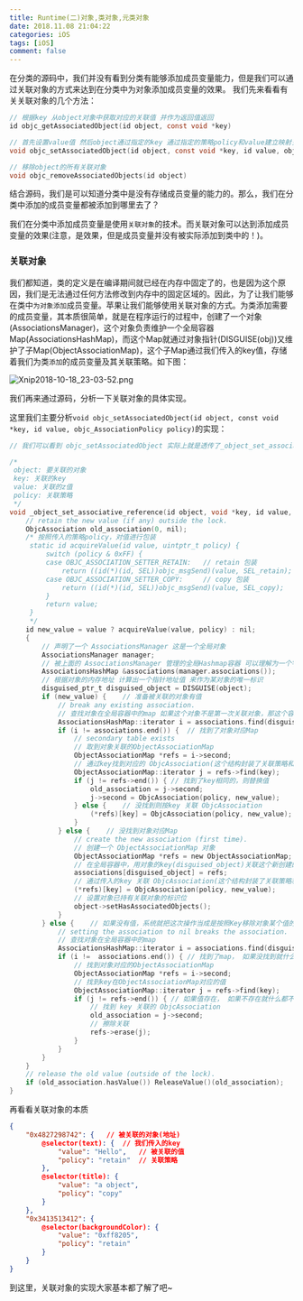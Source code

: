 ```yaml
---
title: Runtime(二)对象,类对象,元类对象
date: 2018.11.08 21:04:22
categories: iOS
tags: [iOS]
comment: false
---
```


在分类的源码中，我们并没有看到分类有能够添加成员变量能力，但是我们可以通过关联对象的方式来达到在分类中为对象添加成员变量的效果。 我们先来看看有关关联对象的几个方法：

```Objective-C
// 根据key 从object对象中获取对应的关联值 并作为返回值返回
id objc_getAssociatedObject(id object, const void *key)

// 首先设置value值 然后object通过指定的key 通过指定的策略policy和value建立映射关系
void objc_setAssociatedObject(id object, const void *key, id value, objc_AssociationPolicy policy)

// 移除object的所有关联对象
void objc_removeAssociatedObjects(id object)
```

结合源码，我们是可以知道分类中是没有存储成员变量的能力的。那么，我们在分类中添加的成员变量都被添加到哪里去了？

我们在分类中添加成员变量是使用`关联对象`的技术。而关联对象可以达到添加成员变量的效果(注意，是效果，但是成员变量并没有被实际添加到类中的！)。

### 关联对象

我们都知道，类的定义是在编译期间就已经在内存中固定了的，也是因为这个原因，我们是无法通过任何方法修改到内存中的固定区域的。因此，为了让我们能够在类中`为对象添加`成员变量。苹果让我们能够使用关联对象的方式。为类添加需要的成员变量，其本质很简单，就是在程序运行的过程中，创建了一个对象(AssociationsManager)，这个对象负责维护一个全局容器Map(AssociationsHashMap)，而这个Map就通过对象指针(DISGUISE(obj))又维护了子Map(ObjectAssociationMap)，这个子Map通过我们传入的key值，存储着我们为类`添加`的成员变量及其关联策略。如下图：

![Xnip2018-10-18_23-03-52.png](https://upload-images.jianshu.io/upload_images/8037794-699bcc568063252c.png?imageMogr2/auto-orient/strip%7CimageView2/2/w/1240)


我们再来通过源码，分析一下关联对象的具体实现。

这里我们主要分析`void objc_setAssociatedObject(id object, const void *key, id value, objc_AssociationPolicy policy)`的实现：

```Objective-C
// 我们可以看到 objc_setAssociatedObject 实际上就是透传了_object_set_associative_reference方法，我们直接看_object_set_associative_reference方法的实现

/*
 object: 要关联的对象
 key: 关联的key
 value: 关联的z值
 policy: 关联策略
 */
void _object_set_associative_reference(id object, void *key, id value, uintptr_t policy) {
    // retain the new value (if any) outside the lock.
    ObjcAssociation old_association(0, nil);
    /* 按照传入的策略policy，对值进行包装
     static id acquireValue(id value, uintptr_t policy) {
         switch (policy & 0xFF) {
         case OBJC_ASSOCIATION_SETTER_RETAIN:   // retain 包装
             return ((id(*)(id, SEL))objc_msgSend)(value, SEL_retain);
         case OBJC_ASSOCIATION_SETTER_COPY:     // copy 包装
             return ((id(*)(id, SEL))objc_msgSend)(value, SEL_copy);
         }
         return value;
     }
     */
    id new_value = value ? acquireValue(value, policy) : nil;
    {
        // 声明了一个 AssociationsManager 这是一个全局对象
        AssociationsManager manager;
        // 被上面的 AssociationsManager 管理的全局Hashmap容器 可以理解为一个字典
        AssociationsHashMap &associations(manager.associations());
        // 根据对象的内存地址 计算出一个指针地址值 来作为某对象的唯一标识
        disguised_ptr_t disguised_object = DISGUISE(object);
        if (new_value) {    // 准备被关联的对象有值
            // break any existing association.
            // 查找对象在全局容器中的map 如果这个对象不是第一次关联对象，那这个容器在首次关联对象就被创建好了
            AssociationsHashMap::iterator i = associations.find(disguised_object);
            if (i != associations.end()) {  // 找到了对象对应Map
                // secondary table exists
                // 取到对象关联的ObjectAssociationMap
                ObjectAssociationMap *refs = i->second;
                // 通过key找到对应的 ObjcAssociation(这个结构封装了关联策略和值)
                ObjectAssociationMap::iterator j = refs->find(key);
                if (j != refs->end()) { // 找到了key相同的，则替换值
                    old_association = j->second;
                    j->second = ObjcAssociation(policy, new_value);
                } else {    // 没找到则按key 关联 ObjcAssociation
                    (*refs)[key] = ObjcAssociation(policy, new_value);
                }
            } else {    // 没找到对象对应Map
                // create the new association (first time).
                // 创建一个 ObjectAssociationMap 对象
                ObjectAssociationMap *refs = new ObjectAssociationMap;
                // 在全局容器中，用对象的key(disguised_object)关联这个新创建的ObjectAssociationMap
                associations[disguised_object] = refs;
                // 通过传入的key 关联 ObjcAssociation(这个结构封装了关联策略和值)
                (*refs)[key] = ObjcAssociation(policy, new_value);
                // 设置对象已持有关联对象的标识位
                object->setHasAssociatedObjects();
            }
        } else {    // 如果没有值，系统就把这次操作当成是按照Key移除对象某个值的操作
            // setting the association to nil breaks the association.
            // 查找对象在全局容器中的map
            AssociationsHashMap::iterator i = associations.find(disguised_object);
            if (i !=  associations.end()) { // 找到了map， 如果没找到就什么也不做
                // 找到对象对应的ObjectAssociationMap
                ObjectAssociationMap *refs = i->second;
                // 找到key在ObjectAssociationMap对应的值
                ObjectAssociationMap::iterator j = refs->find(key);
                if (j != refs->end()) { // 如果值存在， 如果不存在就什么都不做
                    // 找到 key 关联的 ObjcAssociation
                    old_association = j->second;
                    // 擦除关联
                    refs->erase(j);
                }
            }
        }
    }
    // release the old value (outside of the lock).
    if (old_association.hasValue()) ReleaseValue()(old_association);
}

```

再看看关联对象的本质

```Json
{
	"0x4827298742": {	// 被关联的对象(地址)
		@selector(text): {	// 我们传入的key
			"value": "Hello",	// 被关联的值
			"policy": "retain"	// 关联策略
		},
		@selector(title): {
			"value": "a object",
			"policy": "copy"
		}
	},
	"0x3413513412": {
		@selector(backgroundColor): {
			"value": "0xff8205",
			"policy": "retain"
		}
	}
}
```

到这里，关联对象的实现大家基本都了解了吧~
